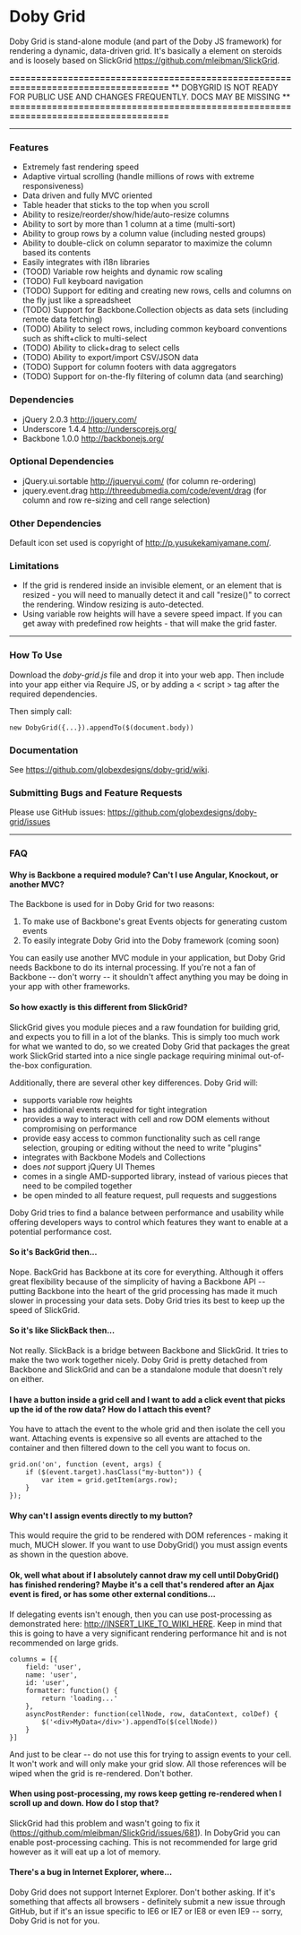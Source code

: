 Doby Grid
=========

Doby Grid is stand-alone module (and part of the Doby JS framework) for rendering a dynamic, data-driven grid. It's basically a <table> element on steroids and is loosely based on SlickGrid <https://github.com/mleibman/SlickGrid>.

**===================================================================================**
** DOBYGRID IS NOT READY FOR PUBLIC USE AND CHANGES FREQUENTLY. DOCS MAY BE MISSING  **
**===================================================================================**

---

### Features

- Extremely fast rendering speed
- Adaptive virtual scrolling (handle millions of rows with extreme responsiveness)
- Data driven and fully MVC oriented
- Table header that sticks to the top when you scroll
- Ability to resize/reorder/show/hide/auto-resize columns
- Ability to sort by more than 1 column at a time (multi-sort)
- Ability to group rows by a column value (including nested groups)
- Ability to double-click on column separator to maximize the column based its contents
- Easily integrates with i18n libraries
- (TOOD) Variable row heights and dynamic row scaling
- (TODO) Full keyboard navigation
- (TODO) Support for editing and creating new rows, cells and columns on the fly just like a spreadsheet
- (TODO) Support for Backbone.Collection objects as data sets (including remote data fetching)
- (TODO) Ability to select rows, including common keyboard conventions such as shift+click to multi-select
- (TODO) Ability to click+drag to select cells
- (TODO) Ability to export/import CSV/JSON data
- (TODO) Support for column footers with data aggregators
- (TODO) Support for on-the-fly filtering of column data (and searching)

### Dependencies

- jQuery 2.0.3 <http://jquery.com/>
- Underscore 1.4.4 <http://underscorejs.org/>
- Backbone 1.0.0 <http://backbonejs.org/>

### Optional Dependencies

- jQuery.ui.sortable <http://jqueryui.com/> (for column re-ordering)
- jquery.event.drag <http://threedubmedia.com/code/event/drag> (for column and row re-sizing and cell range selection)

### Other Dependencies

Default icon set used is copyright of <http://p.yusukekamiyamane.com/>.

### Limitations

- If the grid is rendered inside an invisible element, or an element that is resized - you will need to manually detect it and call "resize()" to correct the rendering. Window resizing is auto-detected.
- Using variable row heights will have a severe speed impact. If you can get away with predefined row heights - that will make the grid faster.

---

### How To Use

Download the *doby-grid.js* file and drop it into your web app. Then include into your app either via Require JS, or by adding a < script > tag after the required dependencies.

Then simply call:

	new DobyGrid({...}).appendTo($(document.body))

### Documentation

See <https://github.com/globexdesigns/doby-grid/wiki>.

### Submitting Bugs and Feature Requests

Please use GitHub issues: <https://github.com/globexdesigns/doby-grid/issues>

---

### FAQ

#### Why is Backbone a required module? Can't I use Angular, Knockout, or another MVC?

The Backbone is used for in Doby Grid for two reasons:

1) To make use of Backbone's great Events objects for generating custom events
2) To easily integrate Doby Grid into the Doby framework (coming soon)

You can easily use another MVC module in your application, but Doby Grid needs Backbone to do its internal processing. If you're not a fan of Backbone -- don't worry -- it shouldn't affect anything you may be doing in your app with other frameworks.

#### So how exactly is this different from SlickGrid?

SlickGrid gives you module pieces and a raw foundation for building grid, and expects you to fill in a lot of the blanks. This is simply too much work for what we wanted to do, so we created Doby Grid that packages the great work SlickGrid started into a nice single package requiring minimal out-of-the-box configuration.

Additionally, there are several other key differences. Doby Grid will:

- supports variable row heights
- has additional events required for tight integration
- provides a way to interact with cell and row DOM elements without compromising on performance
- provide easy access to common functionality such as cell range selection, grouping or editing without the need to write "plugins"
- integrates with Backbone Models and Collections
- does *not* support jQuery UI Themes
- comes in a single AMD-supported library, instead of various pieces that need to be compiled together
- be open minded to all feature request, pull requests and suggestions

Doby Grid tries to find a balance between performance and usability while offering developers ways to control which features they want to enable at a potential performance cost.

#### So it's BackGrid then...

Nope. BackGrid has Backbone at its core for everything. Although it offers great flexibility because of the simplicity of having a Backbone API -- putting Backbone into the heart of the grid processing has made it much slower in processing your data sets. Doby Grid tries its best to keep up the speed of SlickGrid.

#### So it's like SlickBack then...

Not really. SlickBack is a bridge between Backbone and SlickGrid. It tries to make the two work together nicely. Doby Grid is pretty detached from Backbone and SlickGrid and can be a standalone module that doesn't rely on either.

#### I have a button inside a grid cell and I want to add a click event that picks up the id of the row data? How do I attach this event?

You have to attach the event to the whole grid and then isolate the cell you want. Attaching events is expensive so all events are attached to the container and then filtered down to the cell you want to focus on.

```
grid.on('on', function (event, args) {
	if ($(event.target).hasClass("my-button")) {
		var item = grid.getItem(args.row);
	}
});
```

#### Why can't I assign events directly to my button?

This would require the grid to be rendered with DOM references - making it much, MUCH slower. If you want to use DobyGrid() you must assign events as shown in the question above.

#### Ok, well what about if I absolutely cannot draw my cell until DobyGrid() has finished rendering? Maybe it's a cell that's rendered after an Ajax event is fired, or has some other external conditions...

If delegating events isn't enough, then you can use post-processing as demonstrated here: <http://INSERT_LIKE_TO_WIKI_HERE>. Keep in mind that this is going to have a very significant rendering performance hit and is not recommended on large grids.

```
columns = [{
	field: 'user',
	name: 'user',
	id: 'user',
	formatter: function() {
		return 'loading...'
	},
	asyncPostRender: function(cellNode, row, dataContext, colDef) {
		$('<div>MyData</div>').appendTo($(cellNode))
	}
}]
```

And just to be clear -- do not use this for trying to assign events to your cell. It won't work and will only make your grid slow. All those references will be wiped when the grid is re-rendered. Don't bother.

#### When using post-processing, my rows keep getting re-rendered when I scroll up and down. How do I stop that?

SlickGrid had this problem and wasn't going to fix it (<https://github.com/mleibman/SlickGrid/issues/681>). In DobyGrid you can enable post-processing caching. This is not recommended for large grid however as it will eat up a lot of memory.

#### There's a bug in Internet Explorer, where...

Doby Grid does not support Internet Explorer. Don't bother asking. If it's something that affects all browsers - definitely submit a new issue through GitHub, but if it's an issue specific to IE6 or IE7 or IE8 or even IE9 -- sorry, Doby Grid is not for you.